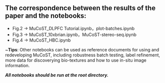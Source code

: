 ## The correspondence between the results of the paper and the notebooks:
- Fig.2 → MuCoST_DLPFC Tutorial.ipynb，plot-batches.ipynb
- Fig.3 → MuCoST_10xbrian.ipynb，MuCoST-stereo-seq.ipynb
- Fig.4 → MuCoST_HBC.ipynb

~**Tips**: Other notebooks can be used as reference documents for using and redeveloping MuCoST, including robustness batch testing, label refinement, more data for discoverying bio-textures and how to use in-situ image information.

***All notebooks should be run at the root directory.***
